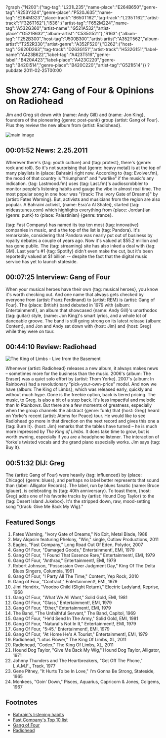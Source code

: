 ?graph {"N200":{"tag-tag":"L231L235","name-place":"E264B650","genre-tag":"R253Y324","genre-place":"P520J635","name-tag":"E264M323","place-track":"B650T162","tag-track":"L235T162","artist-track":"F326T162"},"I536":{"artist-tag":"F652M224","name-tag":"A532G360","artist-name":"G521A532","artist-place":"G521B632","album-artist":"C535G521"},"R163":{"album-tag":"T252B300","host-tag":"J500B300","artist-artist":"A352T562","album-artist":"T252R330","artist-genre":"A352F520"},"D262":{"host-tag":"G620D263","tag-track":"D263G151","artist-track":"H532G151","label-name":"A423B622","label-tag":"A423T516","genre-label":"B420A423","label-place":"A423C220","genre-tag":"B420I514","genre-place":"B420C220","artist-tag":"G521I514"}}
?pubdate 2011-02-25T00:00

# Show 274: Gang of Four & Opinions on Radiohead
Jim and Greg sit down with {name: Andy Gill} and {name: Jon King}, founders of the pioneering {genre: post-punk} group {artist: Gang of Four}. Plus they review the new album from {artist: Radiohead}.

![main image](http://static.soundopinions.org/images/2011/gangoffour.jpg)


## 00:01:52 News: 2.25.2011
Wherever there's {tag: youth culture} and {tag: protest}, there's {genre: rock and roll}. So it's not surprising that {genre: heavy metal} is at the top of many playlists in {place: Bahrain} right now. According to {tag: Evolver.fm}, the mood of that country is "triumphant" and "warlike" if the music's any indication. {tag: Lastmood.fm} uses {tag: Last.fm}'s audioscrobbler to monitor people's listening habits and gauge the vibe in almost real time. The most popular song in one hour was "{track: The Ivory Gate of Dreams}" by {artist: Fates Warning}. But, activists and musicians from the region are also popular. A Bahraini activist, {name: Esra'a Al Shafei}, started {tag: mideastunes.com} which highlights everything from {place: Jordan}ian {genre: punk} to {place: Palestinian} {genre: trance}.

{tag: Fast Company} has named its top ten most {tag: innovative} companies in music, and a the top of the list is {tag: Pandora}. It's remarkable, considering that Pandora was nearly put out of business by royalty debates a couple of years ago. Now it's valued at $55.2 million and has gone public. The {tag: streaming} site has also inked a deal with {tag: GM}. Last year's #1 {tag: Spotify} didn't even make the cut, but it's been reportedly valued at $1 billion -- despite the fact that the digital music service has yet to launch stateside.

## 00:07:25 Interview: Gang of Four
When your musical heroes have their own {tag: musical heroes}, you know it's worth checking out. And one name that always gets checked by everyone from {artist: Franz Ferdinand} to {artist: REM} is {artist: Gang of Four}. The {place: British} band debuted in 1979 with {album: Entertainment!}, an album that showcased {name: Andy Gill}'s unorthodox {tag: guitar} style, {name: Jon King}'s smart lyrics, and a whole lot of danceable groove. The band is still going strong on its latest release {album: Content}, and Jon and Andy sat down with {host: Jim} and {host: Greg} while they were on tour.

## 00:44:10 Review: Radiohead
![The King of Limbs - Live from the Basement](http://filtermagazine.com/images/sized/images/uploads/RadioheadDVDjpeg-200x200.jpg "657515/483049207")

 Whenever {artist: Radiohead} releases a new album, it always makes news – sometimes more for the business than the music. 2006's {album: The Eraser} was a quiet solo effort by {artist: Thom Yorke}. 2007's {album: In Rainbows} had a revolutionary "pick-your-own-price" model. And now we have {album: The King of Limbs}, which was released early, quickly and without much hype. Gone is the freebie option, back is tiered pricing. The music, to Greg, is also a bit of a step back. It's less impactful and melodic than *In Rainbows*. But there are a few moments of greatness, especially when the group channels the abstract {genre: funk} that {host: Greg} heard on Yorke's recent {artist: Atoms for Peace} tour. He would like to see Radiohead go more in that direction on the next record and gives this one a {tag: Burn It}. {host: Jim} remarks that the tables have turned – he is much more impressed by *The King of Limbs*. It does take time to grow, but is worth owning, especially if you are a headphone listener. The interaction of Yorke's twisted vocals and the grand piano especially works. Jim says {tag: Buy It}.

## 00:51:32 DIJ: Greg
The {artist: Gang of Four} were heavily {tag: influenced} by {place: Chicago} {genre: blues}, and perhaps no label better represents that sound than {label: Alligator Records}. The label, run by blues fanatic {name: Bruce Iglauer}, is celebrating its {tag: 40th anniversary}. To toast them, {host: Greg} adds one of his favorite tracks by {artist: Hound Dog Taylor} to the {tag: Desert Island Jukebox}. It's the stripped down, raw, mood-setting song "{track: Give Me Back My Wig}."

## Featured Songs
1. Fates Warning, "Ivory Gate of Dreams," No Exit, Metal Blade, 1988
2. May Alqasim featuring Phelony, "Win," single, Outlaw Productions, 2011
3. Eagles, "Fast Company," Long Road Out Of Eden, Polydor, 2007
4. Gang Of Four, "Damaged Goods," Entertainment!, EMI, 1979
5. Gang Of Four, "I Found That Essence Rare," Entertainment!, EMI, 1979
6. Gang Of Four, "Anthrax," Entertainment!, EMI, 1979
7. Robert Johnson, "Possession Over Judgment Day," King Of The Delta Blues Singers, Columbia, 1961
8. Gang Of Four, "I Party All The Time," Content, Yep Rock, 2010
9. Gang of Four, "Contract," Entertainment!, EMI, 1979
10. Jimi Hendrix, "Voodoo Child (Slight Return)," Electric Ladyland, Reprise, 1968
11. Gang Of Four, "What We All Want," Solid Gold, EMI, 1981
12. Gang Of Four, "Glass," Entertainment!, EMI, 1979
13. Gang Of Four, "Ether," Entertainment!, EMI, 1979
14. The Band, "The Unfaithful Servant," The Band, Capitol, 1969
15. Gang Of Four, "He'd Send In The Army," Solid Gold, EMI, 1981
16. Gang Of Four, "Natural's Not In It," Entertainment!, EMI, 1979
17. Gang Of Four, "5:45," Entertainment!, EMI, 1979
18. Gang Of Four, "At Home He's A Tourist," Entertainment!, EMI, 1979
19. Radiohead, "Lotus Flower," The King Of Limbs, XL, 2011
20. Radiohead, "Codex," The King Of Limbs, XL, 2011
21. Hound Dog Taylor, "Give Me Back My Wig," Hound Dog Taylor, Alligator, 1971
22. Johnny Thunders and The Heartbreakers, "Get Off The Phone," L.A.M.F., Track, 1977
23. Gene Pitney, "It Hurts To be In Love," I'm Gonna Be Strong, Stateside, 1965
24. Monkees, "Goin' Down," Pisces, Aquarius, Capricorn & Jones, Colgems, 1967

## Footnotes
- [Bahrain's listening habits](http://www.huffingtonpost.com/eliot-van-buskirk/bahrains-mood-is-triumpha_b_826034.html)
- [Fast Company's Top 10 list](http://www.fastcompany.com/3017623/most-innovative-companies-2011/most-innovative-companies-2011-top-10-in-music)
- [Gang of Four](http://www.gangoffour.co.uk/)
- [Radiohead](http://www.radiohead.com/)
